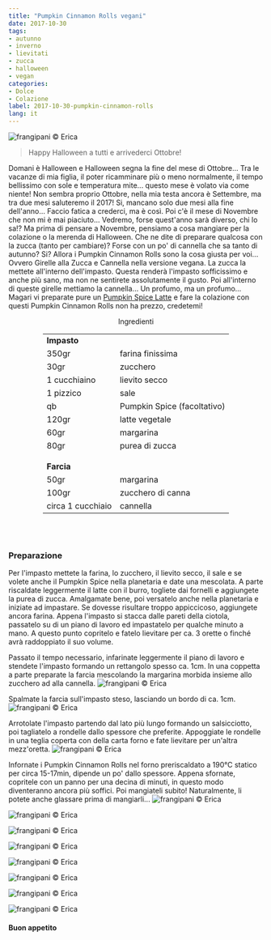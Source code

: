 ```yaml
---
title: "Pumpkin Cinnamon Rolls vegani"
date: 2017-10-30
tags:
- autunno
- inverno
- lievitati
- zucca
- halloween
- vegan
categories:
- Dolce
- Colazione
label: 2017-10-30-pumpkin-cinnamon-rolls
lang: it 
---
```

![](header.jpg "frangipani © Erica")

> Happy Halloween a tutti e arrivederci Ottobre!

Domani è Halloween e Halloween segna la fine del mese di Ottobre... Tra le vacanze di mia figlia, il poter ricamminare più o meno normalmente, il tempo bellissimo con sole e temperatura mite... questo mese è volato via come niente! Non sembra proprio Ottobre, nella mia testa ancora è Settembre, ma tra due mesi saluteremo il 2017! Si, mancano solo due mesi alla fine dell'anno... Faccio fatica a crederci, ma è così. Poi c'è il mese di Novembre che non mi è mai piaciuto... Vedremo, forse quest'anno sarà diverso, chi lo sa!? Ma prima di pensare a Novembre, pensiamo a cosa mangiare per la colazione o la merenda di Halloween. Che ne dite di preparare qualcosa con la zucca (tanto per cambiare)? Forse con un po' di cannella che sa tanto di autunno? Si? Allora i Pumpkin Cinnamon Rolls sono la cosa giusta per voi... Ovvero Girelle alla Zucca e Cannella nella versione vegana. La zucca la mettete all'interno dell'impasto. Questa renderà l'impasto sofficissimo e anche più sano, ma non ne sentirete assolutamente il gusto. Poi all'interno di queste girelle mettiamo la cannella... Un profumo, ma un profumo... Magari vi preparate pure un <a href="https://frangipani.raiano.ch/2016-10-12-pumpkin-spice-latte/" target="_blank">Pumpkin Spice Latte</a> e fare la colazione con questi Pumpkin Cinnamon Rolls non ha prezzo, credetemi!

<div id="wrapper" style="text-align: center">
  <div id="yourdiv" style="display: inline-block;">
    <div class="ingredients">
      <div class="ingredients-title">Ingredienti</div>
           <table>
        <tbody>
          <tr>
            <td colspan="2"><b>Impasto</b></td>
          </tr>
          <tr>
            <td>350gr</td>
            <td>farina finissima</td>
          </tr>
          <tr>
            <td>30gr</td>
            <td>zucchero</td>
          </tr>
          <tr>
            <td>1 cucchiaino</td>
            <td>lievito secco</td>
          </tr>
          <tr>
            <td>1 pizzico</td>
            <td>sale</td>
          </tr>
          <tr>
            <td>qb</td>
            <td>Pumpkin Spice (facoltativo)</td>
          </tr>
          <tr>
            <td>120gr</td>
            <td>latte vegetale</td>
          </tr>
          <tr>
            <td>60gr</td>
            <td>margarina</td>
           </tr>
          <tr>
            <td>80gr</td>
            <td>purea di zucca</td>
          </tr>
          <tr style="height: 15px;"></tr>
          <tr>          
            <td colspan="2"><b>Farcia</b></td>
          </tr>
          <tr>
            <td>50gr</td>
            <td>margarina</td>
          </tr>
          <tr>
            <td>100gr</td>
            <td>zucchero di canna</td>
          </tr>
          <tr>
            <td>circa 1 cucchiaio</td>
            <td>cannella</td>
          </tr>
        </tbody>
      </table>
      <br></br>
    </div>
  </div>
</div>


<h3>
  <font color="grey">
    <i class="fa-solid fa-gears"></i>
  </font> Preparazione
</h3>

Per l'impasto mettete la farina, lo zucchero, il lievito secco, il sale e se volete anche il Pumpkin Spice nella planetaria e date una mescolata. A parte riscaldate leggermente il latte con il burro, togliete dai fornelli e aggiungete la purea di zucca. Amalgamate bene, poi versatelo anche nella planetaria e iniziate ad impastare. Se dovesse risultare troppo appiccicoso, aggiungete ancora farina. Appena l'impasto si stacca dalle pareti della ciotola, passatelo su di un piano di lavoro ed impastatelo per qualche minuto a mano. A questo punto copritelo e fatelo lievitare per ca. 3 orette o finché avrà raddoppiato il suo volume.

Passato il tempo necessario, infarinate leggermente il piano di lavoro e stendete l'impasto formando un rettangolo spesso ca. 1cm. In una coppetta a parte preparate la farcia mescolando la margarina morbida insieme allo zucchero ad alla cannella.
![](farcia.jpg "frangipani © Erica")

Spalmate la farcia sull'impasto steso, lasciando un bordo di ca. 1cm.
![](impastosteso.jpg "frangipani © Erica")

Arrotolate l'impasto partendo dal lato più lungo formando un salsicciotto, poi tagliatelo a rondelle dallo spessore che preferite. Appoggiate le rondelle in una teglia coperta con della carta forno e fate lievitare per un'altra mezz'oretta.
![](teglia.jpg "frangipani © Erica")

Infornate i Pumpkin Cinnamon Rolls nel forno preriscaldato a 190°C statico per circa 15-17min, dipende un po' dallo spessore. Appena sfornate, copritele con un panno per una decina di minuti, in questo modo diventeranno ancora più soffici. Poi mangiateli subito! Naturalmente, li potete anche glassare prima di mangiarli...
![](risultato1.jpg "frangipani © Erica")

![](risultato2.jpg "frangipani © Erica")

![](risultato3.jpg "frangipani © Erica")

![](risultato4.jpg "frangipani © Erica")

![](risultato5.jpg "frangipani © Erica")

![](risultato6.jpg "frangipani © Erica")

![](risultato7.jpg "frangipani © Erica")

![](risultato8.jpg "frangipani © Erica")

<h4>Buon appetito
  <font color="red">
    <i class="fa-regular fa-face-smile"></i>
  </font>
</h4>